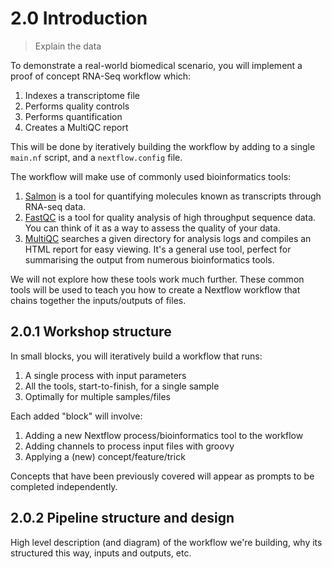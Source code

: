 # 2.0 Introduction  

> Explain the data  

To demonstrate a real-world biomedical scenario, you will implement a proof of concept RNA-Seq workflow which:  
1. Indexes a transcriptome file  
2. Performs quality controls  
3. Performs quantification  
4. Creates a MultiQC report  

This will be done by iteratively building the workflow by adding to a single `main.nf` script, and a `nextflow.config` file. 

The workflow will make use of commonly used bioinformatics tools:  
1. [Salmon](https://combine-lab.github.io/salmon/) is a tool for quantifying molecules known as transcripts through RNA-seq data.  
2. [FastQC](https://www.bioinformatics.babraham.ac.uk/projects/fastqc/) is a tool for quality analysis of high throughput sequence data. You can think of it as a way to assess the quality of your data.  
3. [MultiQC](https://multiqc.info/) searches a given directory for analysis logs and compiles an HTML report for easy viewing. It's a general use tool, perfect for summarising the output from numerous bioinformatics tools.  

We will not explore how these tools work much further. These common tools will be used to teach you how to create a Nextflow workflow that chains together the inputs/outputs of files.  

## 2.0.1 Workshop structure  

In small blocks, you will iteratively build a workflow that runs:  
1. A single process with input parameters  
2. All the tools, start-to-finish, for a single sample  
3. Optimally for multiple samples/files  

Each added "block" will involve:  
1. Adding a new Nextflow process/bioinformatics tool to the workflow  
2. Adding channels to process input files with groovy  
3. Applying a (new) concept/feature/trick  

Concepts that have been previously covered will appear as prompts to be completed independently.  

## 2.0.2 Pipeline structure and design 

High level description (and diagram) of the workflow we're building, why its structured this way, inputs and outputs, etc. 
